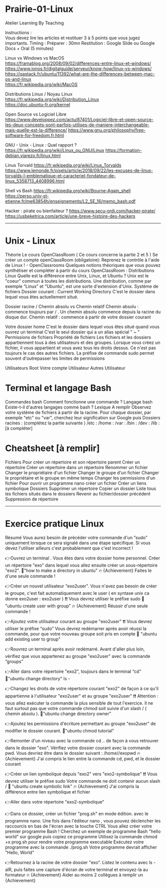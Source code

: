 # Prairie-01-Linux
Atelier Learning By Teaching

Instructions :	
Vous devez lire les articles et restituer 3 à 5 points que vous jugez importants.
Timing : Préparer : 30mn
Restitution : Google Slide ou Google Docs  + Oral (5 minutes)

Linux vs Windows vs MacOS  
	https://framablog.org/2008/09/02/differences-entre-linux-et-windows/  
	https://www.ionos.fr/digitalguide/serveur/know-how/linux-vs-windows/  
	https://qastack.fr/ubuntu/11392/what-are-the-differences-between-mac-os-and-linux  
	https://fr.wikipedia.org/wiki/MacOS  

Distributions Linux / Noyau Linux  
	https://fr.wikipedia.org/wiki/Distribution_Linux  
	https://doc.ubuntu-fr.org/kernel  
 
Open Source vs Logiciel Libre
	https://www.developpez.com/actu/87401/Logiciel-libre-et-open-source-les-deux-concepts-sont-parfois-utilises-de-maniere-interchangeable-mais-quelle-est-la-difference/
	https://www.gnu.org/philosophy/free-software-for-freedom.fr.html

GNU - Unix - Linux : Quel rapport ?
	https://fr.wikipedia.org/wiki/Linux_ou_GNU/Linux
	https://formation-debian.viarezo.fr/linux.html
 
Linus Torvald 
	https://fr.wikipedia.org/wiki/Linus_Torvalds
	https://www.lemonde.fr/pixels/article/2018/09/22/les-excuses-de-linus-torvalds-l-emblematique-et-caracteriel-fondateur-de-linux_5358713_4408996.html

Shell vs Bash
	https://fr.wikipedia.org/wiki/Bourne-Again_shell
	https://perso.univ-st-etienne.fr/me63854h/enseignements/L2_SE_16/memo_bash.pdf

Hacker : pirate ou bienfaiteur ?
	https://www.secu-ordi.com/hacker-pirate/
	https://usbeketrica.com/article/une-breve-histoire-des-hackers

 ---------------------------------------------------------------------------------------------------------------------------------------------------------------------------

 # Unix - Linux

Théorie
Le cours OpenClassRoom ( Ce cours concerne la partie 2 et 5 )
Se créer un compte openClassRoom (obligatoire): Reprenez le contrôle à l'aide de Linux ! - OpenClassrooms
Quelques notions théoriques que vous pouvez synthétiser et compléter à partir du cours OpenClassRoom :
Distributions Linux
Quelle est la différence entre Unix, Linux, et Ubuntu ?
Unix est le "coeur" commun à toutes les distributions.
Une distribution, comme par exemple “Linux” et "Ubuntu", est une sorte d'extension d'Unix.
Système de fichiers
Dossier courant : Current Working Directory
C'est le dossier dans lequel vous êtes actuellement situé.

Dossier racine /
Chemin absolu vs Chemin relatif
Chemin absolu : commence toujours par / . Un chemin absolu commence depuis la racine du disque dur.
Chemin relatif : commence à partir de votre dossier courant


Votre dossier home
C'est le dossier dans lequel vous êtes situé quand vous ouvrez un terminal
C'est le seul dossier qui a un alias spécial " ~ " 
Permissions de fichiers
Propriété de fichiers
	Les fichiers et les dossiers appartiennent tous à des utilisateurs et des groupes.
Lorsque vous créez un fichier, il vous appartient et vous avez tous les droits dessus. Ce n'est pas toujours le cas des autres fichiers.
La préfixe de commande sudo permet souvent d'outrepasser les limites de permissions

Utilisateurs
Root
Votre compte Utilisateur 
Autres Utilisateur

# Terminal et langage Bash
Commandes bash
Comment fonctionne une commande ?
Langage bash
Existe-t-il d'autres langages comme bash ?
Lexique A remplir 
Observez votre système de fichiers à partir de la racine.
Pour chaque dossier, par exemple "etc" ou "var", cherchez leur signification sur Google puis
Dossiers racines : (complétez la partie suivante )
	/etc : 
	/home :
	/var :
	/bin : 
	/dev : 
	/lib : 
	[à compléter]

 
# Cheatsheet [à remplir]
Fichiers
Pour créer un répertoire et son répertoire parent
Créer un répertoire
Créer un répertoire dans un répertoire
Renommer un fichier
Changer le propriétaire d'un fichier
Changer le groupe d'un fichier
Changer le propriétaire et le groupe en même temps
Changer les permissions d'un fichier
Pour ouvrir un programme nano
créer un fichier
Créer un liens symbolique
Dossiers
Supprimer un répertoire
Copier un dossier
Liste tous les fichiers situés dans le dossiers
Revenir au fichier/dossier précédent
Suppression de répertoire

--------------------------------------------------------------------------------------------------------------------------------------------------------------------

# Exercice pratique Linux

Résumé
Vous aurez besoin de précéder votre commande d'un “sudo” uniquement lorsque ce sera signalé dans une étape spécifique. Si vous devez l'utiliser ailleurs c'est probablement que c'est incorrect !

👉Ouvrez un terminal . Vous êtes dans votre dossier home personnel.
 Créer un répertoire "exo" dans lequel vous allez ensuite créer un sous-répertoire "exo2".
🔎"how to make a directory in ubuntu"
🔥 {Achievement} Faites le d'une seule commande !

👉Créer un nouvel utilisateur "exo2user". Vous n'avez pas besoin de créer le groupe, c'est fait automatiquement avec le user ( en syntaxe unix ca donne exo2user : exo2user )
❗❗ Vous devrez utiliser le préfixe sudo
🔎 "ubuntu create user with group"
🔥 {Achievement} Réussir d'une seule commande !

👉Ajoutez votre utilisateur courant au groupe "exo2user"
❗❗ Vous devrez utiliser le préfixe “sudo”
Vous devrez redémarrer après avoir réussi la commande, pour que votre nouveau groupe soit pris en compte
🔎 "ubuntu add existing user to group"

👉Rouvrez un terminal après avoir redémarré. Avant d'aller plus loin, vérifiez que vous appartenez au groupe "exo2user" avec la commande “groups”

👉Aller dans votre répertoire "exo2", toujours dans le terminal “cd”
🔎"ubuntu change directory"
ls -

👉Changez les droits de votre répertoire courant "exo2" de façon à ce qu'il appartienne à l'utilisateur "exo2user" et au groupe "exo2user"
❗❗ Attention : vous allez exécuter la commande la plus sensible de tout l'exercice. Il ne faut surtout pas que votre commande chmod soit suivie d'un slash / ( chemin absolu ).
🔎"ubuntu change directory owner"

👉Ajoutez les permissions d'écriture permettant au groupe "exo2user" de modifier le dossier courant.
🔎"ubuntu chmod tutorial"

👉Remonter d'un niveau avec la commande cd .. de façon à vous retrouver dans le dossier "exo".
Vérifiez votre dossier courant avec la commande pwd. Vous devriez être dans le dossier suivant : /home/<votre-user>/exopwd
🔥 {Achievement} J'ai compris le lien entre la commande cd, pwd, et le dossier courant

👉Créer un lien symbolique depuis "exo2" vers "exo2-symbolique"
❗❗ Vous devrez utiliser le préfixe sudo
Votre commande ne doit contenir aucun slash /
🔎 "ubuntu create symbolic link"
🔥 {Achievement} J'ai compris la différence entre lien symbolique et fichier

👉Aller dans votre répertoire "exo2-symbolique"

👉Dans ce dossier, créer un fichier "prog.sh" en mode édition. avec le programme nano.
Une fois dans l'éditeur nano , vous pouvez déclencher les raccourcis en bas de l'écran avec la touche CTRL
Vous allez créer votre premier programme Bash ! Cherchez un exemple de programme Bash "hello world" sur google puis copiez ce programme
Utilisez la commande chmod +x prog.sh pour rendre votre programme executable
Exécutez votre programme avec la commande ./prog.sh
Votre programme devrait afficher "Hello, World"

👉Retournez à la racine de votre dossier "exo". Listez le contenu avec ls -alR, puis faites une capture d'écran de votre terminal et envoyez-la au formateur
🔥 {Achievement} Aider au moins 2 collègues à remplir un {Achievement}


